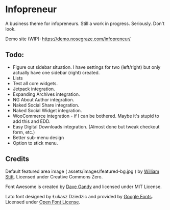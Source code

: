 # Infopreneur

A business theme for infopreneurs. Still a work in progress. Seriously. Don't look.

Demo site (WIP): https://demo.nosegraze.com/infopreneur/

## Todo:

* Figure out sidebar situation. I have settings for two (left/right) but only actually have one sidebar (right) created.
* Lists
* Test all core widgets.
* Jetpack integration.
* Expanding Archives integration.
* NG About Author integration.
* Naked Social Share integration.
* Naked Social Widget integration.
* WooCommerce integration - if I can be bothered. Maybe it's stupid to add this and EDD.
* Easy Digital Downloads integration. (Almost done but tweak checkout form, etc.)
* Better sub-menu design
* Option to stick menu.

## Credits

Default featured area image ( assets/images/featured-bg.jpg ) by [William Stitt](https://unsplash.com/@willpower). Licensed under Creative Commons Zero.

Font Awesome is created by [Dave Gandy](https://twitter.com/davegandy) and licensed under MIT License.

Lato font designed by Łukasz Dziedzic and provided by [Google Fonts](https://fonts.google.com/specimen/Lato). Licensed under [Open Font License](http://scripts.sil.org/cms/scripts/page.php?site_id=nrsi&id=OFL_web).